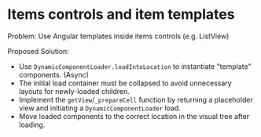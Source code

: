 # Items controls and item templates

Problem: Use Angular templates inside items controls (e.g. ListView)

Proposed Solution:

- Use `DynamicComponentLoader.loadIntoLocation` to instantiate "template" components. (Async)
- The initial load container must be collapsed to avoid unnecessary layouts for newly-loaded children.
- Implement the `getView`/`_prepareCell` function by returning a placeholder view and initiating a `DynamicComponentLoader` load.
- Move loaded components to the correct location in the visual tree after loading.
